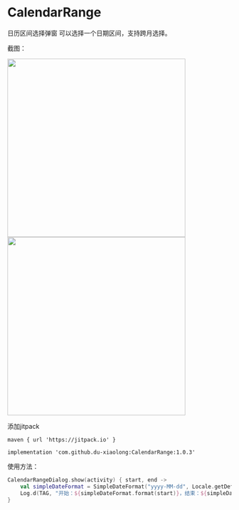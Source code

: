 # CalendarRange
日历区间选择弹窗
可以选择一个日期区间，支持跨月选择。

截图：

<img src="https://github.com/du-xiaolong/CalendarRange/blob/master/20231010_172021.png" width="400px">
<img src="https://github.com/du-xiaolong/CalendarRange/blob/master/20231010_172014.png" width="400px">


添加jitpack
```
maven { url 'https://jitpack.io' }
```

```
implementation 'com.github.du-xiaolong:CalendarRange:1.0.3'
```


使用方法：
```kotlin
CalendarRangeDialog.show(activity) { start, end ->
    val simpleDateFormat = SimpleDateFormat("yyyy-MM-dd", Locale.getDefault())
    Log.d(TAG, "开始：${simpleDateFormat.format(start)}，结束：${simpleDateFormat.format(end)}")
}
```
